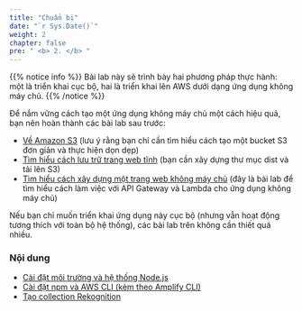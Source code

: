 ```yaml
---
title: "Chuẩn bị"
date: "`r Sys.Date()`"
weight: 2
chapter: false
pre: " <b> 2. </b> "
---
```


{{% notice info %}}
Bài lab này sẽ trình bày hai phương pháp thực hành: một là triển khai cục bộ, hai là triển khai lên AWS dưới dạng ứng dụng không máy chủ.
{{% /notice %}}

Để nắm vững cách tạo một ứng dụng không máy chủ một cách hiệu quả, bạn nên hoàn thành các bài lab sau trước:

- [Về Amazon S3](https://000057.awsstudygroup.com/) (lưu ý rằng bạn chỉ cần tìm hiểu cách tạo một bucket S3 đơn giản và thực hiện dọn dẹp)
- [Tìm hiểu cách lưu trữ trang web tĩnh](https://000094.awsstudygroup.com/) (bạn cần xây dựng thư mục dist và tải lên S3)
- [Tìm hiểu cách xây dựng một trang web không máy chủ](https://000078.awsstudygroup.com/) (đây là bài lab để tìm hiểu cách làm việc với API Gateway và Lambda cho ứng dụng không máy chủ)

Nếu bạn chỉ muốn triển khai ứng dụng này cục bộ (nhưng vẫn hoạt động tương thích với toàn bộ hệ thống), các bài lab trên không cần thiết quá nhiều.

### Nội dung

- [Cài đặt môi trường và hệ thống Node.js](2.1-installing_env/)
- [Cài đặt npm và AWS CLI (kèm theo Amplify CLI)](2.2-setup_awscli/)
- [Tạo collection Rekognition](2.3-rekognition_set/)
